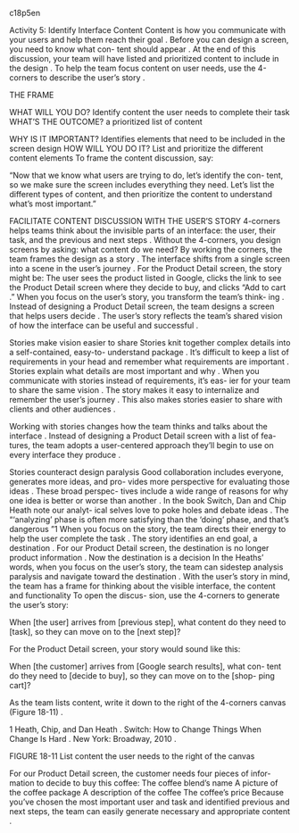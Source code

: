 c18p5en

Activity 5: Identify Interface Content
Content is how you communicate with your users and help them reach their goal . Before you can design a screen, you need to know what con- tent should appear .
At the end of this discussion, your team will have listed and prioritized content to include in the design . To help the team focus content on user needs, use the 4-corners to describe the user’s story .


THE FRAME

WHAT WILL YOU DO?
Identify content the user needs to complete their task
WHAT’S THE OUTCOME?
a prioritized list of content

WHY IS IT IMPORTANT?
Identifies elements that need to be included in the screen design
HOW WILL YOU DO IT?
List and prioritize the different content elements
To frame the content discussion, say:

“Now that we know what users are trying to do, let’s identify the con- tent, so we make sure the screen includes everything they need. Let’s list the different types of content, and then prioritize the content to understand what’s most important.”

FACILITATE CONTENT DISCUSSION WITH THE USER’S STORY
4-corners helps teams think about the invisible parts of an interface: the user, their task, and the previous and next steps . Without the 4-corners, you design screens by asking: what content do we need? By working the corners, the team frames the design as a story . The interface shifts from a single screen into a scene in the user’s journey .
For the Product Detail screen, the story might be: The user sees the product listed in Google, clicks the link to see the Product Detail screen where they decide to buy, and clicks “Add to cart .”
When you focus on the user’s story, you transform the team’s  think-    ing . Instead  of  designing  a  Product  Detail  screen,  the  team  designs a screen that helps users decide . The user’s story reflects the team’s shared vision of how the interface can be useful and successful .

Stories make vision easier to share
Stories knit together complex details into a self-contained, easy-to- understand package . It’s difficult to keep a list of requirements in your head and remember what requirements are important . Stories explain what details are most important and why .
When you communicate with stories instead of requirements, it’s eas- ier for your team to share the same vision . The story makes it easy to internalize and remember the user’s journey . This also makes stories easier to share with clients and other audiences .


Working with stories changes how the team thinks and talks about the interface . Instead of designing a Product Detail screen with a list of fea- tures, the team adopts a user-centered approach they’ll begin to use on every interface they produce .

Stories counteract design paralysis
Good collaboration includes everyone, generates more ideas, and pro- vides more perspective for evaluating those ideas . These broad perspec- tives include a wide range of reasons for why one idea is better or worse than another . In the book Switch, Dan and Chip Heath note our analyt- ical selves love to poke holes and debate ideas . The “‘analyzing’ phase is often more satisfying than the ‘doing’ phase, and that’s dangerous ”1
When you focus on the story, the team directs their energy to help the user complete the task . The story identifies an end goal, a destination .
For our Product Detail screen, the destination is no longer product information .  Now the destination is a decision  In the Heaths’ words,
when you focus on the user’s story, the team can sidestep analysis paralysis and navigate toward the destination .
With the user’s story in mind, the team has a frame for thinking about the visible interface, the content and functionality To open the discus-
sion, use the 4-corners to generate the user’s story:

When [the user] arrives from [previous step], what content do they need to [task], so they can move on to the [next step]?

For the Product Detail screen, your story would sound like this:

When [the customer] arrives from [Google search results], what con- tent do they need to [decide to buy], so they can move on to the [shop- ping cart]?

As the team lists content, write it down to the right of the 4-corners canvas (Figure 18-11) .






1 Heath, Chip, and Dan Heath . Switch: How to Change Things When Change Is Hard . New York: Broadway, 2010 .




FIGURE 18-11
List content the user needs to the right of the canvas

For our Product Detail screen, the customer needs four pieces of infor- mation to decide to buy this coffee:
The coffee blend’s name
A picture of the coffee package
A description of the coffee
The coffee’s price
Because you’ve chosen the most important user and task and identified previous and next steps, the team can easily generate necessary and appropriate content .
